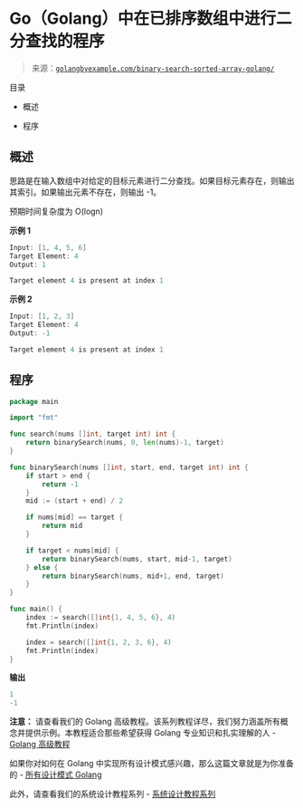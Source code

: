 <!--yml

分类：未分类

日期：2024-10-13 06:50:14

-->

# Go（Golang）中在已排序数组中进行二分查找的程序

> 来源：[`golangbyexample.com/binary-search-sorted-array-golang/`](https://golangbyexample.com/binary-search-sorted-array-golang/)

目录

+   概述

+   程序

## **概述**

思路是在输入数组中对给定的目标元素进行二分查找。如果目标元素存在，则输出其索引。如果输出元素不存在，则输出 -1。

预期时间复杂度为 O(logn)

**示例 1**

```go
Input: [1, 4, 5, 6]
Target Element: 4
Output: 1

Target element 4 is present at index 1
```

**示例 2**

```go
Input: [1, 2, 3]
Target Element: 4
Output: -1

Target element 4 is present at index 1
```

## **程序**

```go
package main

import "fmt"

func search(nums []int, target int) int {
	return binarySearch(nums, 0, len(nums)-1, target)
}

func binarySearch(nums []int, start, end, target int) int {
	if start > end {
		return -1
	}
	mid := (start + end) / 2

	if nums[mid] == target {
		return mid
	}

	if target < nums[mid] {
		return binarySearch(nums, start, mid-1, target)
	} else {
		return binarySearch(nums, mid+1, end, target)
	}
}

func main() {
	index := search([]int{1, 4, 5, 6}, 4)
	fmt.Println(index)

	index = search([]int{1, 2, 3, 6}, 4)
	fmt.Println(index)
}
```

**输出**

```go
1
-1
```

**注意：** 请查看我们的 Golang 高级教程。该系列教程详尽，我们努力涵盖所有概念并提供示例。本教程适合那些希望获得 Golang 专业知识和扎实理解的人 - [Golang 高级教程](https://golangbyexample.com/golang-comprehensive-tutorial/)

如果你对如何在 Golang 中实现所有设计模式感兴趣，那么这篇文章就是为你准备的 - [所有设计模式 Golang](https://golangbyexample.com/all-design-patterns-golang/)

此外，请查看我们的系统设计教程系列 - [系统设计教程系列](https://techbyexample.com/system-design-questions/)


